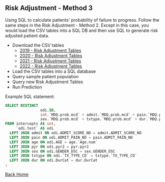 ## Risk Adjustment - Method 3
Using SQL to calculate patients' probability of failure to progress. Follow the same steps in the Risk Adjustment - Method 2. Except in this case, you would load the CSV tables into a SQL DB and then use SQL to generate risk adjusted patient data.

* Download the CSV tables
  * [2019 - Risk Adjustment Tables](../coefficients/2019)
  * [2020 - Risk Adjustment Tables](../coefficients/2020)
  * [2021 - Risk Adjustment Tables](../coefficients/2021)
  * [2022 - Risk Adjustment Tables](../coefficients/2022)
* Load the CSV tables into a SQL database
* Query sample patient population
* Query new Risk Adjustment Tables
* Run Prediction

Example SQL statement:

```sql
SELECT DISTINCT
                odi.ID,
                int.`MDQ.prob.mcd` + admit.`MDQ.prob.mcd` + pain.`MDQ.prob.mcd` + age.`MDQ.prob.mcd` + pyr.`MDQ.prob.mcd` +
                sex.`MDQ.prob.mcd` + txtype.`MDQ.prob.mcd` + dur.`MDQ.prob.mcd` AS `Predicted Score`
FROM intercepts AS int,
     `odi.test` AS odi
  LEFT JOIN admit ON odi.ADMIT_SCORE_NO = admit.ADMIT_SCORE_NO
  LEFT JOIN pain ON odi.ADMIT_PAIN_NO = pain.ADMIT_PAIN_NO
  LEFT JOIN age ON odi.AGE = age.`Age.num`
  LEFT JOIN pyr ON odi.pyr2 = pyr.pyr2
  LEFT JOIN sex ON odi.GENDER_DSC = sex.GENDER_DSC
  LEFT JOIN txtype ON odi.`TX_TYPE_CD` = txtype.`TX_TYPE_CD`
  LEFT JOIN dur ON odi.DurCat = dur.DurCat
;
```

[Back Home](../README.md)

